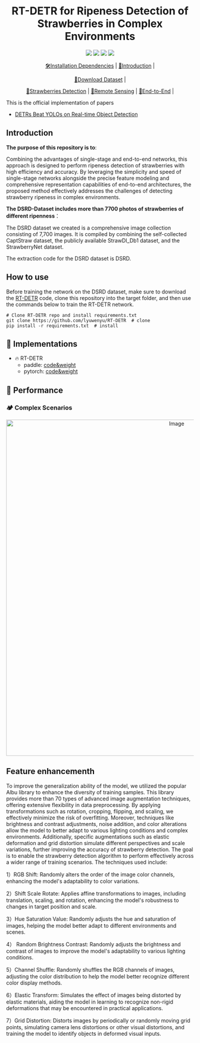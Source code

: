 


<h1 align="center">RT-DETR for Ripeness Detection of Strawberries in Complex Environments</h1>


<div align="center">



  ![](https://img.shields.io/badge/python-3.8.16-lightblue)
  [![](https://img.shields.io/badge/pytorch-1.13.1-lightblue)](https://pytorch.org/)
  [![](https://img.shields.io/badge/torchvision-0.14.1-lightblue)](https://pypi.org/project/torchvision/)
  [![](https://img.shields.io/badge/RT-DETR-lightblue)](https://github.com/lyuwenyu/RT-DETR)
  
  

  [🛠️Installation Dependencies](https://github.com/lyuwenyu/RT-DETR) |
  [🎤Introduction](https://github.com/lyuwenyu/RT-DETR) |
 
  [👀Download Dataset](https://pan.baidu.com/s/11E3HcrAptlONr5ujbL-JdQ? ) |
  
  [🌊Strawberries Detection](https://github.com/lcurryh/orbital.github.io) |
  [🚀Remote Sensing](https://github.com/lcurryh/orbital.github.io) |
  [🤔End-to-End](https://github.com/lcurryh/orbital.github.io) |
 

</div>



This is the official implementation of papers 
- [DETRs Beat YOLOs on Real-time Object Detection](https://arxiv.org/abs/2304.08069)


## Introduction

**The purpose of this repository is to**:

Combining the advantages of single-stage and end-to-end networks, this approach is designed to perform ripeness detection of strawberries with high efficiency and accuracy. By leveraging the simplicity and speed of single-stage networks alongside the precise feature modeling and comprehensive representation capabilities of end-to-end architectures, the proposed method effectively addresses the challenges of detecting strawberry ripeness in complex environments.


**The DSRD-Dataset includes more than 7700 photos of strawberries of different ripenness**：

The DSRD dataset we created is a comprehensive image collection consisting of 7,700 images. It is compiled by combining the self-collected CaptStraw dataset, the publicly available StrawDI_Db1 dataset, and the StrawberryNet dataset. 

The extraction code for the DSRD dataset is DSRD.

      

## How to use
Before training the network on the DSRD dataset, make sure to download the [RT-DETR](https://github.com/lyuwenyu/RT-DETR) code, clone this repository into the target folder, and then use the commands below to train the RT-DETR network.


```
# Clone RT-DETR repo and install requirements.txt
git clone https://github.com/lyuwenyu/RT-DETR  # clone
pip install -r requirements.txt  # install
```


## 📍 Implementations
- 🔥 RT-DETR 
  - paddle: [code&weight](./rtdetr_paddle)
  - pytorch: [code&weight](./rtdetr_pytorch)



## 🦄 Performance

### 🏕️ Complex Scenarios
<div style="text-align: center;">
  <a href="https://sm.ms/image/Q4rDLewmOipT8g1" target="_blank">
    <img src="https://s2.loli.net/2025/01/07/Q4rDLewmOipT8g1.jpg" width="900" alt="Image">
  </a>
</div>

## Feature enhancementh
To improve the generalization ability of the model, we utilized the popular Albu library to enhance the diversity of training samples. This library provides more than 70 types of advanced image augmentation techniques, offering extensive flexibility in data preprocessing. By applying transformations such as rotation, cropping, flipping, and scaling, we effectively minimize the risk of overfitting. Moreover, techniques like brightness and contrast adjustments, noise addition, and color alterations allow the model to better adapt to various lighting conditions and complex environments. Additionally, specific augmentations such as elastic deformation and grid distortion simulate different perspectives and scale variations, further improving the accuracy of strawberry detection. The goal is to enable the strawberry detection algorithm to perform effectively across a wider range of training scenarios. The techniques used include:

1）RGB Shift: Randomly alters the order of the image color channels, enhancing the model's adaptability to color variations.

2）Shift Scale Rotate: Applies affine transformations to images, including translation, scaling, and rotation, enhancing the model's robustness to changes in target position and scale.
	
3）Hue Saturation Value: Randomly adjusts the hue and saturation of images, helping the model better adapt to different environments and scenes.

4）	Random Brightness Contrast: Randomly adjusts the brightness and contrast of images to improve the model's adaptability to various lighting conditions.

5）Channel Shuffle: Randomly shuffles the RGB channels of images, adjusting the color distribution to help the model better recognize different color display methods.

6）Elastic Transform: Simulates the effect of images being distorted by elastic materials, aiding the model in learning to recognize non-rigid deformations that may be encountered in practical applications.

7）Grid Distortion: Distorts images by periodically or randomly moving grid points, simulating camera lens distortions or other visual distortions, and training the model to identify objects in deformed visual inputs.
